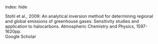 index: hide

<div class="Citation">

  <div class="Citation-body">
    <div class="Citation-text">Stohl et al., 2009: An analytical inversion method for determining regional and global emissions of greenhouse gases: Sensitivity studies and application to halocarbons. <span class="Article-journal">Atmospheric Chemistry and Physics, </span><span class="Article-volume"></span>1597-1620pp.</div>
    <div class="Citation-links">
      <div class="CitationLink" data-href="https://scholar.google.com/scholar?q=An+analytical+inversion+method+for+determining+regional+and+global+emissions+of+greenhouse+gases%3A+Sensitivity+studies+and+application+to+halocarbons">
        <div class="CitationLink-icon CitationLink-Scholar"></div>
        <div class="CitationLink-text">Google Scholar</div>
      </div>
    </div>
  </div>
</div>


<div class="Citation-copy">

</div>